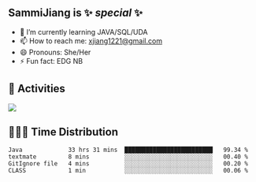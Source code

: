 ## SammiJiang is  ✨ _special_ ✨ 


- 🌱 I’m currently learning JAVA/SQL/UDA
- 📫 How to reach me: xjiang1221@gmail.com
- 😄 Pronouns: She/Her
- ⚡ Fun fact: EDG NB
## 👾 Activities 

![](https://github-readme-stats.vercel.app/api?username=SammiJiang&theme=gruvbox )

## 👩🏼‍💻 Time Distribution 

<!--START_SECTION:waka-->

```text
Java             33 hrs 31 mins  █████████████████████████   99.34 %
textmate         8 mins          ░░░░░░░░░░░░░░░░░░░░░░░░░   00.40 %
GitIgnore file   4 mins          ░░░░░░░░░░░░░░░░░░░░░░░░░   00.20 %
CLASS            1 min           ░░░░░░░░░░░░░░░░░░░░░░░░░   00.06 %
```

<!--END_SECTION:waka-->
